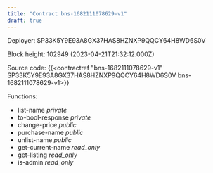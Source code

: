 ```yaml
---
title: "Contract bns-1682111078629-v1"
draft: true
---
```

Deployer: SP33K5Y9E93A8GX37HAS8HZNXP9QQCY64H8WD6S0V


 



Block height: 102949 (2023-04-21T21:32:12.000Z)

Source code: {{<contractref "bns-1682111078629-v1" SP33K5Y9E93A8GX37HAS8HZNXP9QQCY64H8WD6S0V bns-1682111078629-v1>}}

Functions:

* list-name _private_
* to-bool-response _private_
* change-price _public_
* purchase-name _public_
* unlist-name _public_
* get-current-name _read_only_
* get-listing _read_only_
* is-admin _read_only_
